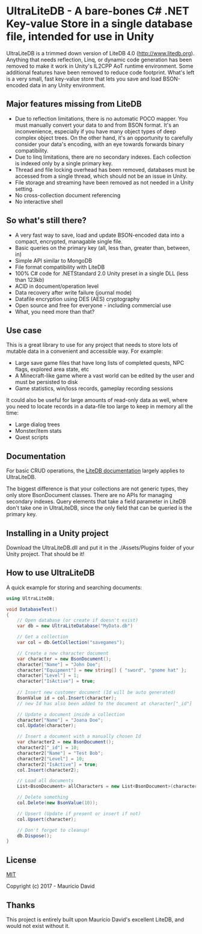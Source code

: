 # UltraLiteDB - A bare-bones C# .NET Key-value Store in a single database file, intended for use in Unity

UltraLiteDB is a trimmed down version of LiteDB 4.0 (http://www.litedb.org). Anything that needs reflection, Linq, or dynamic code generation has been removed to make it work in Unity's IL2CPP AoT runtime environment. Some additional features have been removed to reduce code footprint. What's left is a very small, fast key-value store that lets you save and load BSON-encoded data in any Unity environment.

## Major features missing from LiteDB

- Due to reflection limitations, there is no automatic POCO mapper. You must manually convert your data to and from BSON format. It's an inconvenience, especially if you have many object types of deep complex object trees. On the other hand, it's an opportunity to carefully consider your data's encoding, with an eye towards forwards binary compatibility.
- Due to linq limitations, there are no secondary indexes. Each collection is indexed only by a single primary key.
- Thread and file locking overhead has been removed, databases must be accessed from a single thread, which should not be an issue in Unity.
- File storage and streaming have been removed as not needed in a Unity setting.
- No cross-collection document referencing
- No interactive shell

## So what's still there?

- A very fast way to save, load and update BSON-encoded data into a compact, encrypted, managable single file.
- Basic queries on the primary key (all, less than, greater than, between, in)
- Simple API similar to MongoDB
- File format compatibility with LiteDB
- 100% C# code for .NETStandard 2.0 Unity preset in a single DLL (less than 123kb)
- ACID in document/operation level
- Data recovery after write failure (journal mode)
- Datafile encryption using DES (AES) cryptography
- Open source and free for everyone - including commercial use
- What, you need more than that?

## Use case

This is a great library to use for any project that needs to store lots of mutable data in a convenient and accessible way. For example:

- Large save game files that have long lists of completed quests, NPC flags, explored area state, etc
- A Minecraft-like game where a vast world can be edited by the user and must be persisted to disk
- Game statistics, win/loss records, gameplay recording sessions

It could also be useful for large amounts of read-only data as well, where you need to locate records in a data-file too large to keep in memory all the time:

- Large dialog trees
- Monster/item stats
- Quest scripts

## Documentation

For basic CRUD operations, the [LiteDB documentation](https://github.com/mbdavid/LiteDB/wiki) largely applies to UltraLiteDB.

The biggest difference is that your collections are not generic types, they only store BsonDocument classes. There are no APIs for managing secondary indexes. Query elements that take a field parameter in LiteDB don't take one in UltraLiteDB, since the only field that can be queried is the primary key.

## Installing in a Unity project

Download the UltraLiteDB.dll and put it in the ./Assets/Plugins folder of your Unity project. That should be it!

## How to use UltraLiteDB

A quick example for storing and searching documents:

```C#
using UltraLiteDB;

void DatabaseTest()
{
    // Open database (or create if doesn't exist)
    var db = new UltraLiteDatabase("MyData.db")

    // Get a collection
    var col = db.GetCollection("savegames");

    // Create a new character document
	var character = new BsonDocument();
    character["Name"] = "John Doe";
    character["Equipment"] = new string[] { "sword", "gnome hat" };
    character["Level"] = 1;
    character["IsActive"] = true;
	
    // Insert new customer document (Id will be auto generated)
    BsonValue id = col.Insert(character);
    // new Id has also been added to the document at character["_id"]

    // Update a document inside a collection
    character["Name"] = "Joana Doe";
    col.Update(character);

    // Insert a document with a manually chosen Id
	var character2 = new BsonDocument();
    character2["_id"] = 10;
    character2["Name"] = "Test Bob";
    character2["Level"] = 10;
    character2["IsActive"] = true;
    col.Insert(character2);

    // Load all documents
    List<BsonDocument> allCharacters = new List<BsonDocument>(characters.FindAll());

    // Delete something
    col.Delete(new BsonValue(10));

    // Upsert (Update if present or insert if not)
    col.Upsert(character);

    // Don't forget to cleanup!
    db.Dispose();
}
```


## License

[MIT](http://opensource.org/licenses/MIT)

Copyright (c) 2017 - Maurício David

## Thanks

This project is entirely built upon Maurício David's excellent LiteDB, and would not exist without it. 